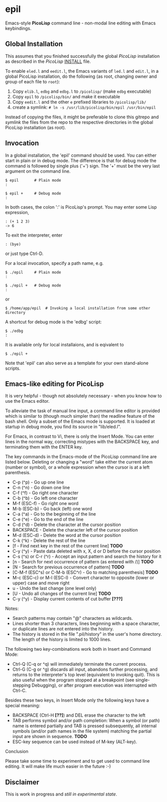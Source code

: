 epil
====

Emacs-style **PicoLisp** command line - non-modal line editing with
Emacs keybindings.

## Global Installation ##

This assumes that you finished successfully the global *PicoLisp*
installation as described in the *PicoLisp*
[INSTALL](http://software-lab.de/INSTALL) file. 

To enable `eled.l` and `eedit.l`, the Emacs variants of `led.l` and
`edit.l`, in a global PicoLisp installation, do the following (as
root, changing owner and group of each file to `root`): 

1. Copy `elib.l`, `edbg` and `edbg.l`  to `/picolisp/` (make `edbg` executable)
2. Copy `epil` to `/picolisp/bin/` and make it executable 
3. Copy `eedit.l` and the other `e` prefixed libraries to
`/picolisp/lib/`
4. create a symlink: `# ln -s /usr/lib/picolisp/bin/epil /usr/bin/epil`

Instead of copying the files, it might be preferable to clone this
gitrepo and *symlink* the files from the repo to the respective
directories in the global PicoLisp installation (as root).

## Invocation ##

In a global installation, the 'epil' command should be used. You can either start
in plain or in debug mode. The difference is that for debug mode the command is
followed by single plus ('+') sign. The '+' must be the very last argument on
the command line.

    $ epil       # Plain mode
    :

    $ epil +     # Debug mode
    :

In both cases, the colon ':' is PicoLisp's prompt. You may enter some Lisp
expression,

    : (+ 1 2 3)
    -> 6

To exit the interpreter, enter

    : (bye)

or just type Ctrl-D.


For a local invocation, specify a path name, e.g.
    
    $ ./epil     # Plain mode
    :

    $ ./epil +   # Debug mode
    :

or

    $ /home/app/epil  # Invoking a local installation from some other directory


A shortcut for debug mode is the 'edbg' script:

    $ ./edbg
    :

It is available only for local installaions, and is eqivalent to

    $ ./epil +

Note that 'epil' can also serve as a template for your own stand-alone scripts.


## Emacs-like editing for PicoLisp ##

It is very helpful - though not absolutely necessary - when you know
how to use the Emacs editor.

To alleviate the task of manual line input, a command line editor is
provided which is similar to (though much simpler than) the readline
feature of the bash shell. Only a subset of the Emacs mode is
supported. It is loaded at startup in debug mode, you find its source
in "lib/eled.l".

For Emacs, in contrast to Vi, there is only the Insert Mode. You can
enter lines in the normal way, correcting mistypes with the BACKSPACE
key, and terminating them with the ENTER key.

The key commands in the Emacs-mode of the PicoLisp command line are
listed below. Deleting or changing a "word" take either the current
atom (number or symbol), or a whole expression when the cursor is at a
left parenthesis.

  * C-p (^p) - Go up one line
  * C-n (^n) - Go down one line
  * C-f (^f) - Go right one character
  * C-b (^b) - Go left one character
  * M-f (ESC-f) - Go right one word
  * M-b (ESC-b) - Go back (left) one word
  * C-a (^a) - Go to the beginning of the line
  * C-e (^e) - Go to the end of the line
  * C-d (^d) - Delete the character at the cursor position
  * BACKSPACE - Delete the character left of the cursor position
  * M-d (ESC-d) - Delete the word at the cursor position 
  * C-k (^k) - Delete the rest of the line
  * [f - Find next key in the rest of the current line] **TODO**
  * C-y (^y) - Paste data deleted with x, X, d or D before the cursor position
  * C-s (^s) or C-r (^r) - Accept an input pattern and search the history for it
  * [n - Search for next occurrence of pattern (as entered with /)] **TODO**
  * [N - Search for previous occurrence of pattern] **TODO**
  * [C-M-f (ESC^s) or C-M-b (ESC^r) - Go to matching parenthesis] **TODO**
  * M-c (ESC-c) or M-l (ESC-l) -
     Convert character to opposite (lower or upper) case and move right
  * u - Undo the last change (one level only)
  * [U - Undo all changes of the current line] **TODO**
  * C-y (^y) - Display current contents of cut buffer **[???]**

Notes:

  * Search patterns may contain "@" characters as wildcards.
  * Lines shorter than 3 characters, lines beginning with a space character, or
    duplicate lines are not entered into the history.
  * The history is stored in the file ".pil/history" in the user's home
    directory. The length of the history is limited to 1000 lines.

The following two key-combinations work both in Insert and Command Mode:

  * Ctrl-Q (C-q or ^q) will immediately terminate the current process.
  * Ctrl-G (C-g or ^g) discards all input, abandons further
    processing, and returns to the interpreter's top level (equivalent
    to invoking quit). This is also useful when the program stopped at
    a breakpoint (see single-stepping Debugging), or after program
    execution was interrupted with Ctrl-C.

Besides these two keys, in Insert Mode only the following keys have a special
meaning:

  * BACKSPACE (Ctrl-H **[??]**) and DEL erase the character to the left
  * TAB performs symbol and/or path completion: When a symbol (or path) name is
    entered partially and TAB is pressed subsequently, all internal symbols
    (and/or path names in the file system) matching the partial input are shown
    in sequence. **TODO**
  * ESC-key sequence can be used instead of M-key (ALT-key).

Conclusion

Please take some time to experiment and to get used to command line editing. It
will make life much easier in the future :-)


## Disclaimer ##

This is work in progress and *still in experimental state*. 
